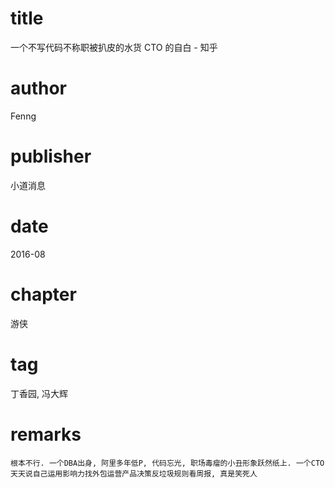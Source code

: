 # title
一个不写代码不称职被扒皮的水货 CTO 的自白 - 知乎

# author
Fenng

# publisher
小道消息

# date
2016-08

# chapter
游侠

# tag
丁香园, 冯大辉

# remarks
`根本不行. 一个DBA出身, 阿里多年低P, 代码忘光, 职场毒瘤的小丑形象跃然纸上. 一个CTO天天说自己运用影响力找外包运营产品决策反垃圾规则看周报, 真是笑死人`
